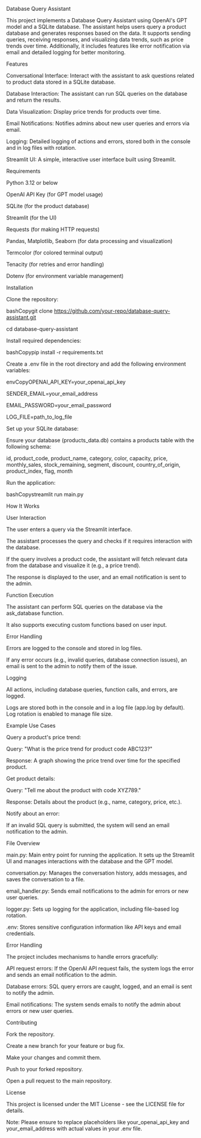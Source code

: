 Database Query Assistant

This project implements a Database Query Assistant using OpenAI's GPT model and a SQLite database. The assistant helps users query a product database and generates responses based on the data. It supports sending queries, receiving responses, and visualizing data trends, such as price trends over time. Additionally, it includes features like error notification via email and detailed logging for better monitoring.

Features

Conversational Interface: Interact with the assistant to ask questions related to product data stored in a SQLite database.

Database Interaction: The assistant can run SQL queries on the database and return the results.

Data Visualization: Display price trends for products over time.

Email Notifications: Notifies admins about new user queries and errors via email.

Logging: Detailed logging of actions and errors, stored both in the console and in log files with rotation.

Streamlit UI: A simple, interactive user interface built using Streamlit.

Requirements

Python 3.12 or below

OpenAI API Key (for GPT model usage)

SQLite (for the product database)

Streamlit (for the UI)

Requests (for making HTTP requests)

Pandas, Matplotlib, Seaborn (for data processing and visualization)

Termcolor (for colored terminal output)

Tenacity (for retries and error handling)

Dotenv (for environment variable management)

Installation

Clone the repository:

bashCopygit clone https://github.com/your-repo/database-query-assistant.git

cd database-query-assistant

Install required dependencies:

bashCopypip install -r requirements.txt

Create a .env file in the root directory and add the following environment variables:

envCopyOPENAI\_API\_KEY=your\_openai\_api\_key

SENDER\_EMAIL=your\_email\_address

EMAIL\_PASSWORD=your\_email\_password

LOG\_FILE=path\_to\_log\_file

Set up your SQLite database:

Ensure your database (products\_data.db) contains a products table with the following schema:

id, product\_code, product\_name, category, color, capacity, price, monthly\_sales, stock\_remaining, segment, discount, country\_of\_origin, product\_index, flag, month


Run the application:

bashCopystreamlit run main.py


How It Works

User Interaction

The user enters a query via the Streamlit interface.

The assistant processes the query and checks if it requires interaction with the database.

If the query involves a product code, the assistant will fetch relevant data from the database and visualize it (e.g., a price trend).

The response is displayed to the user, and an email notification is sent to the admin.

Function Execution

The assistant can perform SQL queries on the database via the ask\_database function.

It also supports executing custom functions based on user input.

Error Handling

Errors are logged to the console and stored in log files.

If any error occurs (e.g., invalid queries, database connection issues), an email is sent to the admin to notify them of the issue.

Logging

All actions, including database queries, function calls, and errors, are logged.

Logs are stored both in the console and in a log file (app.log by default). Log rotation is enabled to manage file size.

Example Use Cases

Query a product's price trend:

Query: "What is the price trend for product code ABC123?"

Response: A graph showing the price trend over time for the specified product.

Get product details:

Query: "Tell me about the product with code XYZ789."

Response: Details about the product (e.g., name, category, price, etc.).

Notify about an error:

If an invalid SQL query is submitted, the system will send an email notification to the admin.

File Overview

main.py: Main entry point for running the application. It sets up the Streamlit UI and manages interactions with the database and the GPT model.

conversation.py: Manages the conversation history, adds messages, and saves the conversation to a file.

email\_handler.py: Sends email notifications to the admin for errors or new user queries.

logger.py: Sets up logging for the application, including file-based log rotation.

.env: Stores sensitive configuration information like API keys and email credentials.

Error Handling

The project includes mechanisms to handle errors gracefully:

API request errors: If the OpenAI API request fails, the system logs the error and sends an email notification to the admin.

Database errors: SQL query errors are caught, logged, and an email is sent to notify the admin.

Email notifications: The system sends emails to notify the admin about errors or new user queries.

Contributing

Fork the repository.

Create a new branch for your feature or bug fix.

Make your changes and commit them.

Push to your forked repository.

Open a pull request to the main repository.

License

This project is licensed under the MIT License - see the LICENSE file for details.

Note: Please ensure to replace placeholders like your\_openai\_api\_key and your\_email\_address with actual values in your .env file.
